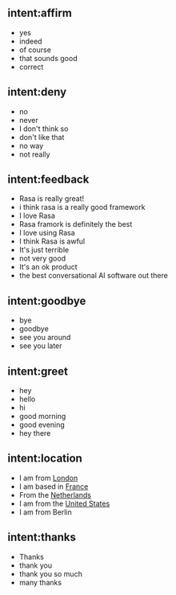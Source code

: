 ## intent:affirm
- yes
- indeed
- of course
- that sounds good
- correct

## intent:deny
- no
- never
- I don't think so
- don't like that
- no way
- not really

## intent:feedback
- Rasa is really great!
- i think rasa is a really good framework
- I love Rasa
- Rasa framork is definitely the best
- I love using Rasa
- I think Rasa is awful
- It's just terrible
- not very good
- It's an ok product
- the best conversational AI software out there

## intent:goodbye
- bye
- goodbye
- see you around
- see you later

## intent:greet
- hey
- hello
- hi
- good morning
- good evening
- hey there

## intent:location
- I am from [London](location)
- I am based in [France](location)
- From the [Netherlands](location)
- I am from the [United States](location)
- I am from Berlin

## intent:thanks
- Thanks
- thank you
- thank you so much
- many thanks
